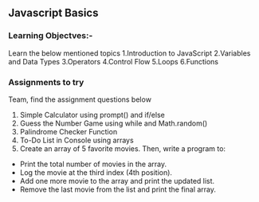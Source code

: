 ## Javascript Basics

### Learning Objectves:-

Learn the below mentioned topics
1.Introduction to JavaScript
2.Variables and Data Types
3.Operators
4.Control Flow
5.Loops
6.Functions

### Assignments to try

Team,
find the assignment questions below
1. Simple Calculator using prompt() and if/else
2. Guess the Number Game using while and Math.random()
3. Palindrome Checker Function
4. To-Do List in Console using arrays
5. Create an array of 5 favorite movies. Then, write a program to:
- Print the total number of movies in the array.
- Log the movie at the third index (4th position).
- Add one more movie to the array and print the updated list.
- Remove the last movie from the list and print the final array.